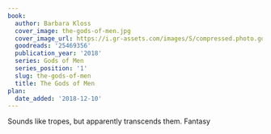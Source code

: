 ```yaml
---
book:
  author: Barbara Kloss
  cover_image: the-gods-of-men.jpg
  cover_image_url: https://i.gr-assets.com/images/S/compressed.photo.goodreads.com/books/1526343159l/25469356._SX98_.jpg
  goodreads: '25469356'
  publication_year: '2018'
  series: Gods of Men
  series_position: '1'
  slug: the-gods-of-men
  title: The Gods of Men
plan:
  date_added: '2018-12-10'
---
```


Sounds like tropes, but apparently transcends them. Fantasy
